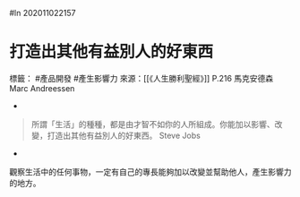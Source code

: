 #ln 202011022157
# 打造出其他有益別人的好東西
標籤： #產品開發 #產生影響力 
來源：[[《人生勝利聖經》]] P.216 馬克安德森 Marc Andreessen

-

>所謂「生活」的種種，都是由才智不如你的人所組成。你能加以影響、改變，打造出其他有益別人的好東西。
>Steve Jobs

-

觀察生活中的任何事物，一定有自己的專長能夠加以改變並幫助他人，產生影響力的地方。

